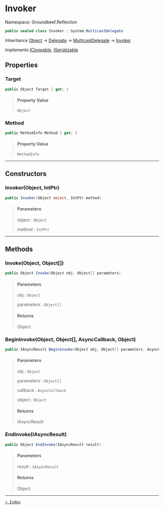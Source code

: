 # Invoker

Namespace: Groundbeef.Reflection

```csharp
public sealed class Invoker : System.MulticastDelegate
```

Inheritance [Object](https://docs.microsoft.com/en-us/dotnet/api/system.object) → [Delegate](https://docs.microsoft.com/en-us/dotnet/api/system.delegate) → [MulticastDelegate](https://docs.microsoft.com/en-us/dotnet/api/system.multicastdelegate) → [Invoker](Invoker.md)

Implements [ICloneable](https://docs.microsoft.com/en-us/dotnet/api/system.icloneable), [ISerializable](https://docs.microsoft.com/en-us/dotnet/api/system.runtime.serialization.iserializable)

## Properties

### Target

```csharp
public Object Target { get; }
```

> #### Property Value
> 
> `Object`<br>
> 

### Method

```csharp
public MethodInfo Method { get; }
```

> #### Property Value
> 
> `MethodInfo`<br>
> 

---

## Constructors

### Invoker(Object, IntPtr)

```csharp
public Invoker(Object object, IntPtr method)
```

> #### Parameters
> 
> object : `Object`<br>
> 
> method : `IntPtr`<br>
> 

---

## Methods

### Invoke(Object, Object[])

```csharp
public Object Invoke(Object obj, Object[] parameters)
```

> #### Parameters
> 
> obj : `Object`<br>
> 
> parameters : `Object[]`<br>
> 
> #### Returns
> 
> Object<br>
> 

### BeginInvoke(Object, Object[], AsyncCallback, Object)

```csharp
public IAsyncResult BeginInvoke(Object obj, Object[] parameters, AsyncCallback callback, Object object)
```

> #### Parameters
> 
> obj : `Object`<br>
> 
> parameters : `Object[]`<br>
> 
> callback : `AsyncCallback`<br>
> 
> object : `Object`<br>
> 
> #### Returns
> 
> IAsyncResult<br>
> 

### EndInvoke(IAsyncResult)

```csharp
public Object EndInvoke(IAsyncResult result)
```

> #### Parameters
> 
> result : `IAsyncResult`<br>
> 
> #### Returns
> 
> Object<br>
> 

---

[`< Index`](..\index.md)
